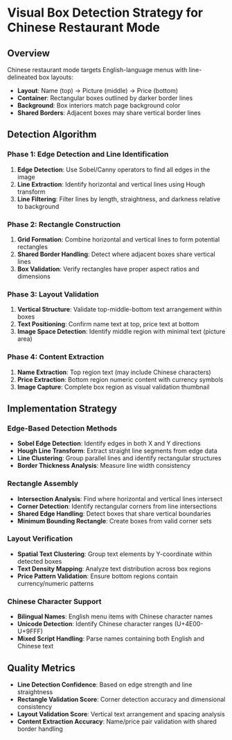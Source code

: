 # Visual Box Detection Strategy for Chinese Restaurant Mode

## Overview
Chinese restaurant mode targets English-language menus with line-delineated box layouts:
- **Layout**: Name (top) → Picture (middle) → Price (bottom)
- **Container**: Rectangular boxes outlined by darker border lines
- **Background**: Box interiors match page background color
- **Shared Borders**: Adjacent boxes may share vertical border lines

## Detection Algorithm

### Phase 1: Edge Detection and Line Identification
1. **Edge Detection**: Use Sobel/Canny operators to find all edges in the image
2. **Line Extraction**: Identify horizontal and vertical lines using Hough transform
3. **Line Filtering**: Filter lines by length, straightness, and darkness relative to background

### Phase 2: Rectangle Construction
1. **Grid Formation**: Combine horizontal and vertical lines to form potential rectangles
2. **Shared Border Handling**: Detect where adjacent boxes share vertical lines
3. **Box Validation**: Verify rectangles have proper aspect ratios and dimensions

### Phase 3: Layout Validation
1. **Vertical Structure**: Validate top-middle-bottom text arrangement within boxes
2. **Text Positioning**: Confirm name text at top, price text at bottom
3. **Image Space Detection**: Identify middle region with minimal text (picture area)

### Phase 4: Content Extraction
1. **Name Extraction**: Top region text (may include Chinese characters)
2. **Price Extraction**: Bottom region numeric content with currency symbols
3. **Image Capture**: Complete box region as visual validation thumbnail

## Implementation Strategy

### Edge-Based Detection Methods
- **Sobel Edge Detection**: Identify edges in both X and Y directions
- **Hough Line Transform**: Extract straight line segments from edge data
- **Line Clustering**: Group parallel lines and identify rectangular structures
- **Border Thickness Analysis**: Measure line width consistency

### Rectangle Assembly
- **Intersection Analysis**: Find where horizontal and vertical lines intersect
- **Corner Detection**: Identify rectangular corners from line intersections
- **Shared Edge Handling**: Detect boxes that share vertical boundaries
- **Minimum Bounding Rectangle**: Create boxes from valid corner sets

### Layout Verification
- **Spatial Text Clustering**: Group text elements by Y-coordinate within detected boxes
- **Text Density Mapping**: Analyze text distribution across box regions
- **Price Pattern Validation**: Ensure bottom regions contain currency/numeric patterns

### Chinese Character Support
- **Bilingual Names**: English menu items with Chinese character names
- **Unicode Detection**: Identify Chinese character ranges (U+4E00-U+9FFF)
- **Mixed Script Handling**: Parse names containing both English and Chinese text

## Quality Metrics
- **Line Detection Confidence**: Based on edge strength and line straightness
- **Rectangle Validation Score**: Corner detection accuracy and dimensional consistency
- **Layout Validation Score**: Vertical text arrangement and spacing analysis
- **Content Extraction Accuracy**: Name/price pair validation with shared border handling